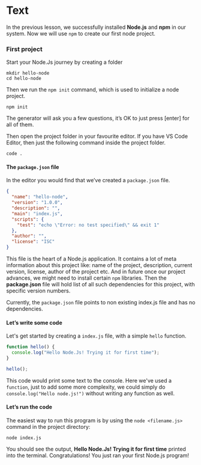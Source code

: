 # Text
In the previous lesson, we successfully installed **Node.js** and **npm** in our system. Now we will use `npm` to create our first node project.

### First project

Start your Node.Js journey by creating a folder
````
mkdir hello-node
cd hello-node
````

Then we run the `npm init` command, which is used to initialize a node project.
````
npm init
````
The generator will ask you a few questions, it’s OK to just press [enter] for all of them.

Then open the project folder in your favourite editor. If you have VS Code Editor, then just the following command inside the project folder.
````
code .
````

#### The `package.json` file
In the editor you would find that we’ve created a `package.json` file. 
```json
{
  "name": "hello-node",
  "version": "1.0.0",
  "description": "",
  "main": "index.js",
  "scripts": {
    "test": "echo \"Error: no test specified\" && exit 1"
  },
  "author": "",
  "license": "ISC"
}
```

This file is the heart of a Node.js application. It contains a lot of meta information about this project like: name of the project, description, current version, license, author of the project etc. And in future once our project advances, we might need to install certain `npm` libraries. Then the **package.json** file will hold list of all such dependencies for this project, with specific version numbers.

Currently, the `package.json` file points to non existing index.js file and has no dependencies. 

#### Let’s write some code
Let's get started by creating a `index.js` file, with a simple `hello` function.
```js
function hello() {
  console.log("Hello Node.Js! Trying it for first time");
}

hello();
```
This code would print some text to the console. Here we've used a `function`, just to add some more complexity, we could simply do `console.log("Hello node.js!")` without writing any function as well.

#### Let’s run the code
The easiest way to run this program is by using the `node <filename.js>` command in the project directory:
````
node index.js
````
You should see the output, **Hello Node.Js! Trying it for first time** printed into the terminal. Congratulations! You just ran your first Node.js program!


